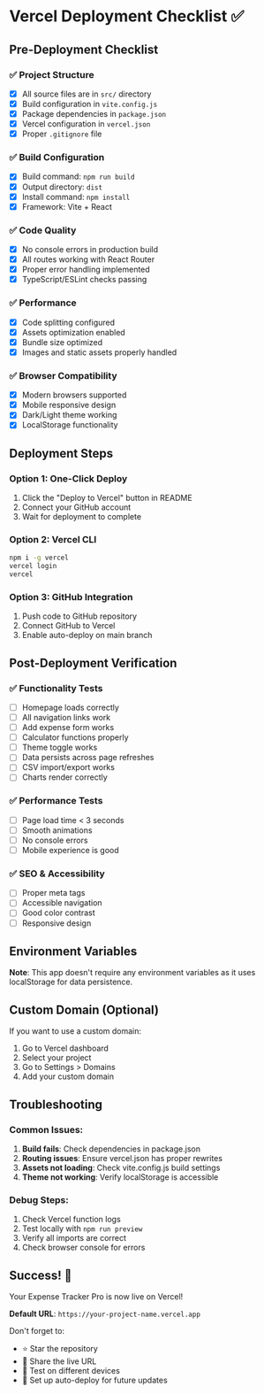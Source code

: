# Vercel Deployment Checklist ✅

## Pre-Deployment Checklist

### ✅ Project Structure
- [x] All source files are in `src/` directory
- [x] Build configuration in `vite.config.js`
- [x] Package dependencies in `package.json`
- [x] Vercel configuration in `vercel.json`
- [x] Proper `.gitignore` file

### ✅ Build Configuration
- [x] Build command: `npm run build`
- [x] Output directory: `dist`
- [x] Install command: `npm install`
- [x] Framework: Vite + React

### ✅ Code Quality
- [x] No console errors in production build
- [x] All routes working with React Router
- [x] Proper error handling implemented
- [x] TypeScript/ESLint checks passing

### ✅ Performance
- [x] Code splitting configured
- [x] Assets optimization enabled
- [x] Bundle size optimized
- [x] Images and static assets properly handled

### ✅ Browser Compatibility
- [x] Modern browsers supported
- [x] Mobile responsive design
- [x] Dark/Light theme working
- [x] LocalStorage functionality

## Deployment Steps

### Option 1: One-Click Deploy
1. Click the "Deploy to Vercel" button in README
2. Connect your GitHub account
3. Wait for deployment to complete

### Option 2: Vercel CLI
```bash
npm i -g vercel
vercel login
vercel
```

### Option 3: GitHub Integration
1. Push code to GitHub repository
2. Connect GitHub to Vercel
3. Enable auto-deploy on main branch

## Post-Deployment Verification

### ✅ Functionality Tests
- [ ] Homepage loads correctly
- [ ] All navigation links work
- [ ] Add expense form works
- [ ] Calculator functions properly
- [ ] Theme toggle works
- [ ] Data persists across page refreshes
- [ ] CSV import/export works
- [ ] Charts render correctly

### ✅ Performance Tests
- [ ] Page load time < 3 seconds
- [ ] Smooth animations
- [ ] No console errors
- [ ] Mobile experience is good

### ✅ SEO & Accessibility
- [ ] Proper meta tags
- [ ] Accessible navigation
- [ ] Good color contrast
- [ ] Responsive design

## Environment Variables
**Note**: This app doesn't require any environment variables as it uses localStorage for data persistence.

## Custom Domain (Optional)
If you want to use a custom domain:
1. Go to Vercel dashboard
2. Select your project
3. Go to Settings > Domains
4. Add your custom domain

## Troubleshooting

### Common Issues:
1. **Build fails**: Check dependencies in package.json
2. **Routing issues**: Ensure vercel.json has proper rewrites
3. **Assets not loading**: Check vite.config.js build settings
4. **Theme not working**: Verify localStorage is accessible

### Debug Steps:
1. Check Vercel function logs
2. Test locally with `npm run preview`
3. Verify all imports are correct
4. Check browser console for errors

## Success! 🎉

Your Expense Tracker Pro is now live on Vercel!

**Default URL**: `https://your-project-name.vercel.app`

Don't forget to:
- ⭐ Star the repository
- 🔗 Share the live URL
- 📱 Test on different devices
- 🔄 Set up auto-deploy for future updates
